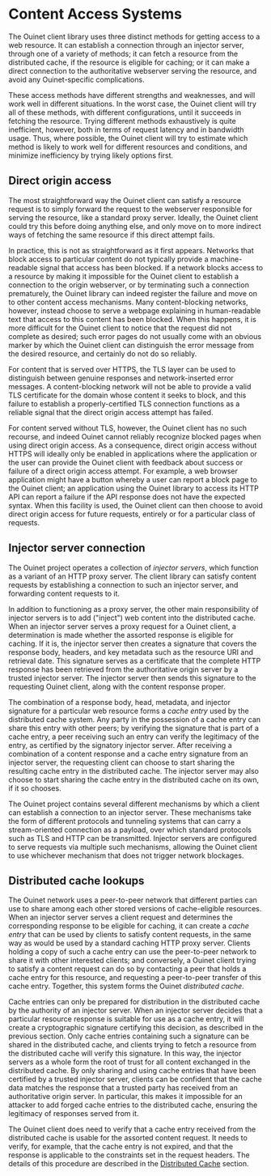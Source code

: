 # Content Access Systems

The Ouinet client library uses three distinct methods for getting access to a web resource. It can establish a connection through an injector server, through one of a variety of methods; it can fetch a resource from the distributed cache, if the resource is eligible for caching; or it can make a direct connection to the authoritative webserver serving the resource, and avoid any Ouinet-specific complications.

These access methods have different strengths and weaknesses, and will work well in different situations. In the worst case, the Ouinet client will try all of these methods, with different configurations, until it succeeds in fetching the resource. Trying different methods exhaustively is quite inefficient, however, both in terms of request latency and in bandwidth usage. Thus, where possible, the Ouinet client will try to estimate which method is likely to work well for different resources and conditions, and minimize inefficiency by trying likely options first.


## Direct origin access

The most straightforward way the Ouinet client can satisfy a resource request is to simply forward the request to the webserver responsible for serving the resource, like a standard proxy server. Ideally, the Ouinet client could try this before doing anything else, and only move on to more indirect ways of fetching the same resource if this direct attempt fails.

In practice, this is not as straightforward as it first appears. Networks that block access to particular content do not typically provide a machine-readable signal that access has been blocked. If a network blocks access to a resource by making it impossible for the Ouinet client to establish a connection to the origin webserver, or by terminating such a connection prematurely, the Ouinet library can indeed register the failure and move on to other content access mechanisms. Many content-blocking networks, however, instead choose to serve a webpage explaining in human-readable text that access to this content has been blocked. When this happens, it is more difficult for the Ouinet client to notice that the request did not complete as desired; such error pages do not usually come with an obvious marker by which the Ouinet client can distinguish the error message from the desired resource, and certainly do not do so reliably.

For content that is served over HTTPS, the TLS layer can be used to distinguish between genuine responses and network-inserted error messages. A content-blocking network will not be able to provide a valid TLS certificate for the domain whose content it seeks to block, and this failure to establish a properly-certified TLS connection functions as a reliable signal that the direct origin access attempt has failed.

For content served without TLS, however, the Ouinet client has no such recourse, and indeed Ouinet cannot reliably recognize blocked pages when using direct origin access. As a consequence, direct origin access without HTTPS will ideally only be enabled in applications where the application or the user can provide the Ouinet client with feedback about success or failure of a direct origin access attempt. For example, a web browser application might have a button whereby a user can report a block page to the Ouinet client; an application using the Ouinet library to access its HTTP API can report a failure if the API response does not have the expected syntax. When this facility is used, the Ouinet client can then choose to avoid direct origin access for future requests, entirely or for a particular class of requests.


## Injector server connection

The Ouinet project operates a collection of *injector servers*, which function as a variant of an HTTP proxy server. The client library can satisfy content requests by establishing a connection to such an injector server, and forwarding content requests to it.

In addition to functioning as a proxy server, the other main responsibility of injector servers is to add ("inject") web content into the distributed cache. When an injector server serves a proxy request for a Ouinet client, a determination is made whether the assorted response is eligible for caching. If it is, the injector server then creates a signature that covers the response body, headers, and key metadata such as the resource URI and retrieval date. This signature serves as a certificate that the complete HTTP response has been retrieved from the authoritative origin server by a trusted injector server. The injector server then sends this signature to the requesting Ouinet client, along with the content response proper.

The combination of a response body, head, metadata, and injector signature for a particular web resource forms a *cache entry* used by the distributed cache system. Any party in the possession of a cache entry can share this entry with other peers; by verifying the signature that is part of a cache entry, a peer receiving such an entry can verify the legitimacy of the entry, as certified by the signatory injector server. After receiving a combination of a content response and a cache entry signature from an injector server, the requesting client can choose to start sharing the resulting cache entry in the distributed cache. The injector server may also choose to start sharing the cache entry in the distributed cache on its own, if it so chooses.

The Ouinet project contains several different mechanisms by which a client can establish a connection to an injector server. These mechanisms take the form of different protocols and tunneling systems that can carry a stream-oriented connection as a payload, over which standard protocols such as TLS and HTTP can be transmitted. Injector servers are configured to serve requests via multiple such mechanisms, allowing the Ouinet client to use whichever mechanism that does not trigger network blockages.


## Distributed cache lookups

The Ouinet network uses a peer-to-peer network that different parties can use to share among each other stored versions of cache-eligible resources. When an injector server serves a client request and determines the corresponding response to be eligible for caching, it can create a *cache entry* that can be used by clients to satisfy content requests, in the same way as would be used by a standard caching HTTP proxy server. Clients holding a copy of such a cache entry can use the peer-to-peer network to share it with other interested clients; and conversely, a Ouinet client trying to satisfy a content request can do so by contacting a peer that holds a cache entry for this resource, and requesting a peer-to-peer transfer of this cache entry. Together, this system forms the Ouinet *distributed cache*.

Cache entries can only be prepared for distribution in the distributed cache by the authority of an injector server. When an injector server decides that a particular resource response is suitable for use as a cache entry, it will create a cryptographic signature certifying this decision, as described in the previous section. Only cache entries containing such a signature can be shared in the distributed cache, and clients trying to fetch a resource from the distributed cache will verify this signature. In this way, the injector servers as a whole form the root of trust for all content exchanged in the distributed cache. By only sharing and using cache entries that have been certified by a trusted injector server, clients can be confident that the cache data matches the response that a trusted party has received from an authoritative origin server. In particular, this makes it impossible for an attacker to add forged cache entries to the distributed cache, ensuring the legitimacy of responses served from it.

The Ouinet client does need to verify that a cache entry received from the distributed cache is usable for the assorted content request. It needs to verify, for example, that the cache entry is not expired, and that the response is applicable to the constraints set in the request headers. The details of this procedure are described in the [Distributed Cache](#distributed-cache) section.
